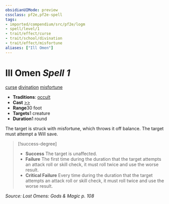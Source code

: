 ```yaml
---
obsidianUIMode: preview
cssclass: pf2e,pf2e-spell
tags:
- imported/compendium/src/pf2e/logm
- spell/level/1
- trait/effect/curse
- trait/school/divination
- trait/effect/misfortune
aliases: ["Ill Omen"]
---
```

# Ill Omen *Spell 1*   
[curse](curse.md)  [divination](divination.md)  [misfortune](misfortune.md)  

- **Traditions**: [occult](occult.md)
- **Cast** [>>](chapter-9-playing-the-game.md#Actions "Two-Action") 
- **Range**30 foot
- **Targets**1 creature
- **Duration**1 round

The target is struck with misfortune, which throws it off balance. The target must attempt a Will save.

> [!success-degree] 
> - **Success** The target is unaffected.
> - **Failure** The first time during the duration that the target attempts an attack roll or skill check, it must roll twice and use the worse result.
> - **Critical Failure** Every time during the duration that the target attempts an attack roll or skill check, it must roll twice and use the worse result.

*Source: Lost Omens: Gods & Magic p. 108*